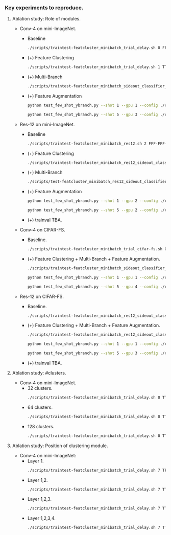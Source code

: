 ### Key experiments to reproduce.

1. Ablation study: Role of modules.
    - Conv-4 on mini-ImageNet.
        + Baseline
            ```bash
            ./scripts/traintest-featcluster_minibatch_trial_delay.sh 0 FFFF-out_conv trial3
            ```
        + (+) Feature Clustering
            ```bash
            ./scripts/traintest-featcluster_minibatch_trial_delay.sh 1 TTTT-out_conv trial2
            ```
        + (+) Multi-Branch
            ```bash
            ./scripts/traintest-featcluster_minibatch_sideout_classifier_ybranch.sh 0 TTTT-out_conv-stage2-firstTconcat-train3shot-60epoch trial2 0
            ```
        + (+) Feature Augmentation
            ```bash
            python test_few_shot_ybranch.py --shot 1 --gpu 1 --config ./configs/current_configs/test_few_shot_mini_general.yaml --load=./save/conv4featcluster-minibatch-sideout-classifier-ybranch-TTTT-out_conv-stage2-firstTconcat-train3shot-60epoch_trial2_2gpu/max-f-va.pth --method='cos,cos,cos,cos' --dist_func_list='none,none,none,none' --logits_coeff_list='20,20,20,20' --disable_out_feat_flatten --sideout --feat_source_list='final,before_avgpool,final,before_avgpool' --branch_list='1,1,2,2'
            ```
            ```bash
            python test_few_shot_ybranch.py --shot 5 --gpu 3 --config ./configs/current_configs/test_few_shot_mini_general.yaml --load=./save/conv4featcluster-minibatch-sideout-classifier-ybranch-TTTT-out_conv-stage2-firstTconcat-train3shot-60epoch_trial2_2gpu/max-f-va.pth --method='cos,cos,cos,cos' --dist_func_list='none,none,none,none' --logits_coeff_list='20,20,20,20' --disable_out_feat_flatten --sideout --feat_source_list='final,before_avgpool,final,before_avgpool' --branch_list='1,1,2,2'
            ```

    - Res-12 on mini-ImageNet.
        + Baseline
            ```bash
            ./scripts/traintest-featcluster_minibatch_res12.sh 2 FFF-FFF-FFF-FFF
            ```
        + (+) Feature Clustering
            ```bash
            ./scripts/traintest-featcluster_minibatch_res12_sideout_classifier_trial.sh 0 TFF-FFF-TTT-FFF-out_conv-firstTconcat trial2_fix
            ```
        + (+) Multi-Branch
            ```bash
            ./scripts/test-featcluster_minibatch_res12_sideout_classifier_ybranch.sh 0 TFF-FFF-TTT-FFF-out_conv-stage2-firstTconcat-train3shot-60epoch_trial2_fix
            ```
        + (+) Feature Augmentation
            ```bash
            python test_few_shot_ybranch.py --shot 1 --gpu 2 --config ./configs/current_configs/test_few_shot_mini_general.yaml --load=./save/res12featcluster-minibatch-sideout-classifier-ybranch-TFF-FFF-TTT-FFF-out_conv-stage2-firstTconcat-train3shot-60epoch_trial2_fix/max-f-va.pth --method='cos,cos,cos,cos' --dist_func_list='none,none,none,none' --logits_coeff_list='20,20,20,20' --disable_out_feat_flatten --sideout --feat_source_list='final,before_avgpool,final,before_avgpool' --branch_list='1,1,2,2'
            ```
            ```bash
            python test_few_shot_ybranch.py --shot 5 --gpu 2 --config ./configs/current_configs/test_few_shot_mini_general.yaml --load=./save/res12featcluster-minibatch-sideout-classifier-ybranch-TFF-FFF-TTT-FFF-out_conv-stage2-firstTconcat-train3shot-60epoch_trial2_fix/max-f-va.pth --method='cos,cos,cos,cos' --dist_func_list='none,none,none,none' --logits_coeff_list='20,20,20,20' --disable_out_feat_flatten --sideout --feat_source_list='final,before_avgpool,final,before_avgpool' --branch_list='1,1,2,2'
            ```

        + (+) trainval
            TBA.
    
    - Conv-4 on CIFAR-FS.
        + Baseline.
            ```bash
            ./scripts/traintest-featcluster_minibatch_trial_cifar-fs.sh 0 FFFF trial2_fix 0
            ```
        + (+) Feature Clustering + Multi-Branch + Feature Augmentation.
            ```bash
            ./scripts/traintest-featcluster_minibatch_sideout_classifier_ybranch_cifar-fs.sh 2 TTTT-out_conv-stage2-firstTconcat-train3shot-60epoch trial2 2

            python test_few_shot_ybranch.py --shot 1 --gpu 1 --config ./configs/current_configs/test_few_shot_cifar-fs_general.yaml --load=./save/conv4featcluster-minibatch-sideout-classifier-ybranch-cifar-fs-TTTT-out_conv-stage2-firstTconcat-train3shot-60epoch_trial2/max-f-va.pth --method='cos,cos,cos,cos' --dist_func_list='none,none,none,none' --logits_coeff_list='20,20,20,20' --disable_out_feat_flatten --sideout --feat_source_list='final,before_avgpool,final,before_avgpool' --branch_list='1,1,2,2'

            python test_few_shot_ybranch.py --shot 5 --gpu 4 --config ./configs/current_configs/test_few_shot_cifar-fs_general.yaml --load=./save/conv4featcluster-minibatch-sideout-classifier-ybranch-cifar-fs-TTTT-out_conv-stage2-firstTconcat-train3shot-60epoch_trial2/max-f-va.pth --method='cos,cos,cos,cos' --dist_func_list='none,none,none,none' --logits_coeff_list='20,20,20,20' --disable_out_feat_flatten --sideout --feat_source_list='final,before_avgpool,final,before_avgpool' --branch_list='1,1,2,2'
            ```
    
    - Res-12 on CIFAR-FS.
        + Baseline.
            ```bash
            ./scripts/traintest-featcluster_minibatch_res12_sideout_classifier_cifar-fs.sh 1 FFF-FFF-FFF-FFF-out_conv-test_stop trial2 1;
            ```
        + (+) Feature Clustering + Multi-Branch + Feature Augmentation.
            ```bash
            ./scripts/traintest-featcluster_minibatch_res12_sideout_classifier_ybranch_cifar-fs.sh 0 TFF-FFF-TTT-FFF-out_conv-stage2-firstTconcat-train7shot-test_stop-cos trial2_fix 0

            python test_few_shot_ybranch.py --shot 1 --gpu 1 --config ./configs/current_configs/test_few_shot_mini_general.yaml --load=./save/conv4featcluster-minibatch-sideout-classifier-ybranch-TTTT-out_conv-stage2-firstTconcat-train3shot-60epoch_trial2_2gpu/max-f-va.pth --method='cos,cos,cos,cos' --dist_func_list='none,none,none,none' --logits_coeff_list='20,20,20,20' --disable_out_feat_flatten --sideout --feat_source_list='final,before_avgpool,final,before_avgpool' --branch_list='1,1,2,2'

            python test_few_shot_ybranch.py --shot 5 --gpu 3 --config ./configs/current_configs/test_few_shot_mini_general.yaml --load=./save/conv4featcluster-minibatch-sideout-classifier-ybranch-TTTT-out_conv-stage2-firstTconcat-train3shot-60epoch_trial2_2gpu/max-f-va.pth --method='cos,cos,cos,cos' --dist_func_list='none,none,none,none' --logits_coeff_list='20,20,20,20' --disable_out_feat_flatten --sideout --feat_source_list='final,before_avgpool,final,before_avgpool' --branch_list='1,1,2,2'
            ```
        + (+) trainval
            TBA.

2. Ablation study: #clusters.
    - Conv-4 on mini-ImageNet.
        + 32 clusters.
            ```bash
            ./scripts/traintest-featcluster_minibatch_trial_delay.sh 0 TTTT-out_conv-32clusters trial2;
            ```
        + 64 clusters.
            ```bash
            ./scripts/traintest-featcluster_minibatch_trial_delay.sh 0 TTTT-out_conv-64clusters trial2;
            ```
        + 128 clusters.
            ```bash
            ./scripts/traintest-featcluster_minibatch_trial_delay.sh 0 TTTT-out_conv-128clusters trial2;
            ```

3. Ablation study: Position of clustering module.
    - Conv-4 on mini-ImageNet: 
        + Layer 1.
            ```bash
            ./scripts/traintest-featcluster_minibatch_trial_delay.sh 7 TFFF-out_conv trial2;
            ```
        + Layer 1,2.
            ```bash
            ./scripts/traintest-featcluster_minibatch_trial_delay.sh 7 TTFF-out_conv trial2;
            ```
        + Layer 1,2,3.
            ```bash
            ./scripts/traintest-featcluster_minibatch_trial_delay.sh 7 TTTF-out_conv trial2;
            ```
        + Layer 1,2,3,4.
            ```bash
            ./scripts/traintest-featcluster_minibatch_trial_delay.sh 7 TTTT-out_conv trial2;
            ```
